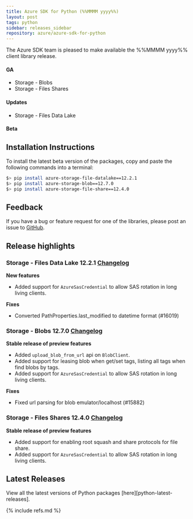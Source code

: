 ```yaml
---
title: Azure SDK for Python (%%MMMM yyyy%%)
layout: post
tags: python
sidebar: releases_sidebar
repository: azure/azure-sdk-for-python
---
```


<!--
azure-storage-file-datalake:12.2.1
azure-storage-blob:12.7.0
azure-storage-file-share:12.4.0

[pattern]: # (${PackageName}:${PackageVersion})
-->

The Azure SDK team is pleased to make available the %%MMMM yyyy%% client library release.

#### GA

- Storage - Blobs
- Storage - Files Shares

[pattern.ga]: # (- ${PackageFriendlyName})

#### Updates

- Storage - Files Data Lake

[pattern.patch]: # (- ${PackageFriendlyName})

#### Beta

[pattern.beta]: # (- ${PackageFriendlyName})

## Installation Instructions

To install the latest beta version of the packages, copy and paste the following commands into a terminal:

```bash
$> pip install azure-storage-file-datalake==12.2.1
$> pip install azure-storage-blob==12.7.0
$> pip install azure-storage-file-share==12.4.0


```

[pattern]: # ($> pip install ${PackageName}==${PackageVersion})

## Feedback

If you have a bug or feature request for one of the libraries, please post an issue to [GitHub](https://github.com/azure/azure-sdk-for-python/issues).

## Release highlights

### Storage - Files Data Lake 12.2.1 [Changelog](https://github.com/Azure/azure-sdk-for-/blob/azure-storage-file-datalake_12.2.1/sdk/storage/azure-storage-file-datalake/CHANGELOG.md#1221-2021-01-13)
**New features**
- Added support for `AzureSasCredential` to allow SAS rotation in long living clients.

**Fixes**
- Converted PathProperties.last_modified to datetime format (#16019)

### Storage - Blobs 12.7.0 [Changelog](https://github.com/Azure/azure-sdk-for-/blob/azure-storage-blob_12.7.0/sdk/storage/azure-storage-blob/CHANGELOG.md#1270-2021-01-13)
**Stable release of preview features**
- Added `upload_blob_from_url` api on `BlobClient`.
- Added support for leasing blob when get/set tags, listing all tags when find blobs by tags.
- Added support for `AzureSasCredential` to allow SAS rotation in long living clients.

**Fixes**
- Fixed url parsing for blob emulator/localhost (#15882)

### Storage - Files Shares 12.4.0 [Changelog](https://github.com/Azure/azure-sdk-for-/blob/azure-storage-file-share_12.4.0/sdk/storage/azure-storage-file-share/CHANGELOG.md#1240-2021-01-13)
**Stable release of preview features**
- Added support for enabling root squash and share protocols for file share.
- Added support for `AzureSasCredential` to allow SAS rotation in long living clients.


[pattern]: # (### ${PackageFriendlyName} ${PackageVersion} [Changelog]${ChangelogUrl}`n${HighlightsBody}`n)

## Latest Releases

View all the latest versions of Python packages [here][python-latest-releases].

{% include refs.md %}
